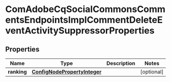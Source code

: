 

# ComAdobeCqSocialCommonsCommentsEndpointsImplCommentDeleteEventActivitySuppressorProperties

## Properties

Name | Type | Description | Notes
------------ | ------------- | ------------- | -------------
**ranking** | [**ConfigNodePropertyInteger**](ConfigNodePropertyInteger.md) |  |  [optional]



